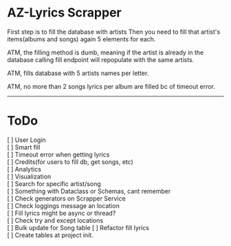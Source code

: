 # AZ-Lyrics Scrapper

First step is to fill the database with artists
Then you need to fill that artist's 
items(albums and songs) again 5 elements for each.  

ATM, the filling method is dumb,
meaning if the artist is already in the database
calling fill endpoint will repopulate with
the same artists.

ATM, fills database with 5 artists names 
per letter.

ATM, no more than 2 songs lyrics per album 
are filled bc of timeout error.

------

# ToDo
[ ] User Login   
[ ] Smart fill   
[ ] Timeout error when getting lyrics   
[ ] Credits(for users to fill db, get songs, etc)  
[ ] Analytics   
[ ] Visualization   
[ ] Search for specific artist/song   
[ ] Something with Dataclass or Schemas, cant remember  
[ ] Check generators on Scrapper Service   
[ ] Check loggings message an location   
[ ] Fill lyrics might be async or thread?   
[ ] Check try and except locations  
[ ] Bulk update for Song table
[ ] Refactor fill lyrics   
[ ] Create tables at project init.
